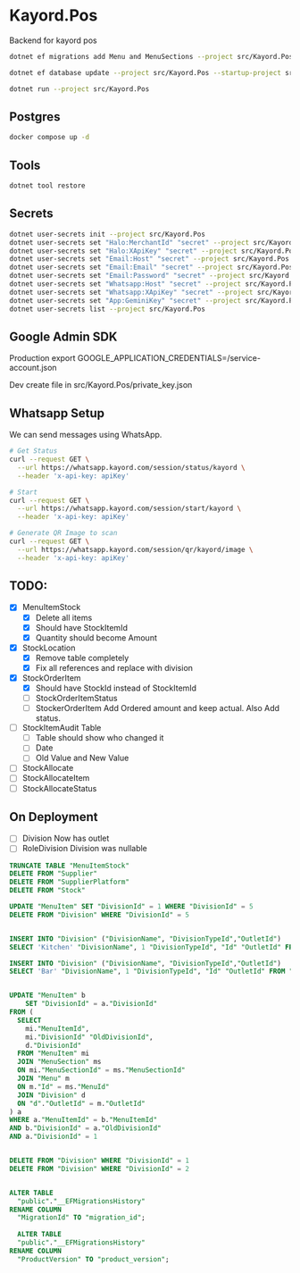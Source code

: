 # Kayord.Pos

Backend for kayord pos

```bash
dotnet ef migrations add Menu and MenuSections --project src/Kayord.Pos --startup-project src/Kayord.Pos --output-dir Data/Migrations

dotnet ef database update --project src/Kayord.Pos --startup-project src/Kayord.Pos

dotnet run --project src/Kayord.Pos
```

## Postgres

```bash
docker compose up -d
```

## Tools

```bash
dotnet tool restore
```

## Secrets

```bash
dotnet user-secrets init --project src/Kayord.Pos
dotnet user-secrets set "Halo:MerchantId" "secret" --project src/Kayord.Pos
dotnet user-secrets set "Halo:XApiKey" "secret" --project src/Kayord.Pos
dotnet user-secrets set "Email:Host" "secret" --project src/Kayord.Pos
dotnet user-secrets set "Email:Email" "secret" --project src/Kayord.Pos
dotnet user-secrets set "Email:Password" "secret" --project src/Kayord.Pos
dotnet user-secrets set "Whatsapp:Host" "secret" --project src/Kayord.Pos
dotnet user-secrets set "Whatsapp:XApiKey" "secret" --project src/Kayord.Pos
dotnet user-secrets set "App:GeminiKey" "secret" --project src/Kayord.Pos 
dotnet user-secrets list --project src/Kayord.Pos
```

## Google Admin SDK

Production
export GOOGLE_APPLICATION_CREDENTIALS=/service-account.json

Dev
create file in src/Kayord.Pos/private_key.json

## Whatsapp Setup

We can send messages using WhatsApp.

```bash
# Get Status
curl --request GET \
  --url https://whatsapp.kayord.com/session/status/kayord \
  --header 'x-api-key: apiKey'

# Start
curl --request GET \
  --url https://whatsapp.kayord.com/session/start/kayord \
  --header 'x-api-key: apiKey'

# Generate QR Image to scan
curl --request GET \
  --url https://whatsapp.kayord.com/session/qr/kayord/image \
  --header 'x-api-key: apiKey'  
```

## TODO:

- [x] MenuItemStock
  - [x] Delete all items
  - [x] Should have StockItemId
  - [x] Quantity should become Amount
- [x] StockLocation
  - [x] Remove table completely
  - [x] Fix all references and replace with division
- [x] StockOrderItem
  - [x] Should have StockId instead of StockItemId
  - [ ] StockOrderItemStatus
  - [ ] StockerOrderItem Add Ordered amount and keep actual. Also Add status.
- [ ] StockItemAudit Table
  - [ ] Table should show who changed it
  - [ ] Date
  - [ ] Old Value and New Value
- [ ] StockAllocate
- [ ] StockAllocateItem
- [ ] StockAllocateStatus
  
## On Deployment
  
- [ ] Division Now has outlet
- [ ] RoleDivision Division was nullable

```sql
TRUNCATE TABLE "MenuItemStock"
DELETE FROM "Supplier"
DELETE FROM "SupplierPlatform"
DELETE FROM "Stock"

UPDATE "MenuItem" SET "DivisionId" = 1 WHERE "DivisionId" = 5
DELETE FROM "Division" WHERE "DivisionId" = 5


INSERT INTO "Division" ("DivisionName", "DivisionTypeId","OutletId")
SELECT 'Kitchen' "DivisionName", 1 "DivisionTypeId", "Id" "OutletId" FROM "Outlet"

INSERT INTO "Division" ("DivisionName", "DivisionTypeId","OutletId")
SELECT 'Bar' "DivisionName", 1 "DivisionTypeId", "Id" "OutletId" FROM "Outlet"


UPDATE "MenuItem" b
	SET "DivisionId" = a."DivisionId"
FROM (
  SELECT 
  	mi."MenuItemId",
  	mi."DivisionId" "OldDivisionId",
  	d."DivisionId"
  FROM "MenuItem" mi
  JOIN "MenuSection" ms
  ON mi."MenuSectionId" = ms."MenuSectionId"
  JOIN "Menu" m
  ON m."Id" = ms."MenuId"
  JOIN "Division" d
  ON "d"."OutletId" = m."OutletId"
) a
WHERE a."MenuItemId" = b."MenuItemId"
AND b."DivisionId" = a."OldDivisionId"
AND a."DivisionId" = 1


DELETE FROM "Division" WHERE "DivisionId" = 1
DELETE FROM "Division" WHERE "DivisionId" = 2


ALTER TABLE
  "public"."__EFMigrationsHistory"
RENAME COLUMN
  "MigrationId" TO "migration_id";
  
  ALTER TABLE
  "public"."__EFMigrationsHistory"
RENAME COLUMN
  "ProductVersion" TO "product_version";
 
```
